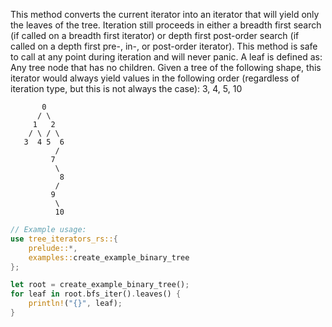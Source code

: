 This method converts the current iterator into an iterator that will yield only the leaves of the tree. Iteration still proceeds in either a breadth first search (if called on a breadth first iterator) or depth first post-order search (if called on a depth first pre-, in-, or post-order iterator). This method is safe to call at any point during iteration and will never panic. A leaf is defined as: Any tree node that has no children. Given a tree of the following shape, this iterator would always yield values in the following order (regardless of iteration type, but this is not always the case): 3, 4, 5, 10

```text
       0
      / \
     1   2
    / \ / \
   3  4 5  6
          /
         7
          \
           8
          /
         9
          \
          10
```

```rust
// Example usage:
use tree_iterators_rs::{
    prelude::*,
    examples::create_example_binary_tree
};

let root = create_example_binary_tree();
for leaf in root.bfs_iter().leaves() {
    println!("{}", leaf);
}
```